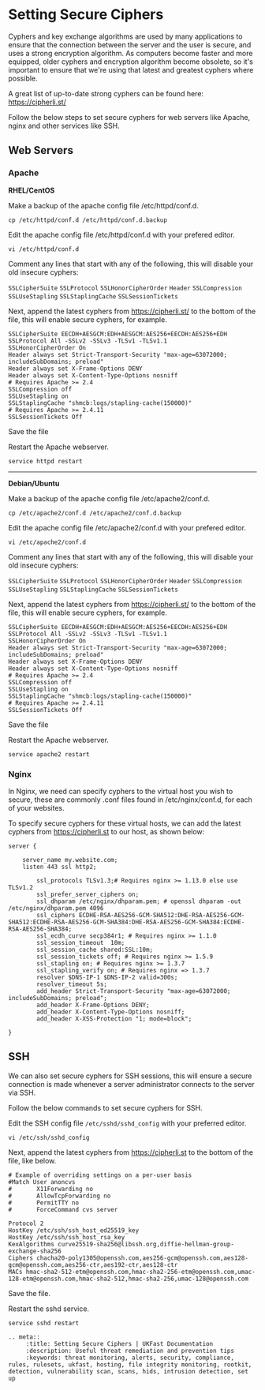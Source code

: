 # Setting Secure Ciphers

Cyphers and key exchange algorithms are used by many applications to ensure that the connection between the server and the user is secure, and uses a strong encryption algorithm. As computers become faster and more equipped, older cyphers and encryption algorithm become obsolete, so it's important to ensure that we're using that latest and greatest cyphers where possible.

A great list of up-to-date strong cyphers can be found here: https://cipherli.st/

Follow the below steps to set secure cyphers for web servers like Apache, nginx and other services like SSH.

## Web Servers

### Apache

**RHEL/CentOS**

Make a backup of the apache config file /etc/httpd/conf.d.

`cp /etc/httpd/conf.d /etc/httpd/conf.d.backup`

Edit the apache config file /etc/httpd/conf.d with your prefered editor.

`vi /etc/httpd/conf.d`



Comment any lines that start with any of the following, this will disable your old insecure cyphers:

`SSLCipherSuite`
`SSLProtocol`
`SSLHonorCipherOrder`
`Header`
`SSLCompression`
`SSLUseStapling`
`SSLStaplingCache`
`SSLSessionTickets`

Next, append the latest cyphers from https://cipherli.st/ to the bottom of the file, this will enable secure cyphers, for example.

```
SSLCipherSuite EECDH+AESGCM:EDH+AESGCM:AES256+EECDH:AES256+EDH
SSLProtocol All -SSLv2 -SSLv3 -TLSv1 -TLSv1.1
SSLHonorCipherOrder On
Header always set Strict-Transport-Security "max-age=63072000; includeSubDomains; preload"
Header always set X-Frame-Options DENY
Header always set X-Content-Type-Options nosniff
# Requires Apache >= 2.4
SSLCompression off
SSLUseStapling on
SSLStaplingCache "shmcb:logs/stapling-cache(150000)"
# Requires Apache >= 2.4.11
SSLSessionTickets Off
```

Save the file

Restart the Apache webserver.

`service httpd restart`

---

**Debian/Ubuntu**

Make a backup of the apache config file /etc/apache2/conf.d.

`cp /etc/apache2/conf.d /etc/apache2/conf.d.backup`

Edit the apache config file /etc/apache2/conf.d with your prefered editor.

`vi /etc/apache2/conf.d`

Comment any lines that start with any of the following, this will disable your old insecure cyphers:

`SSLCipherSuite`
`SSLProtocol`
`SSLHonorCipherOrder`
`Header`
`SSLCompression`
`SSLUseStapling`
`SSLStaplingCache`
`SSLSessionTickets`

Next, append the latest cyphers from https://cipherli.st/ to the bottom of the file, this will enable secure cyphers, for example.


```
SSLCipherSuite EECDH+AESGCM:EDH+AESGCM:AES256+EECDH:AES256+EDH
SSLProtocol All -SSLv2 -SSLv3 -TLSv1 -TLSv1.1
SSLHonorCipherOrder On
Header always set Strict-Transport-Security "max-age=63072000; includeSubDomains; preload"
Header always set X-Frame-Options DENY
Header always set X-Content-Type-Options nosniff
# Requires Apache >= 2.4
SSLCompression off
SSLUseStapling on
SSLStaplingCache "shmcb:logs/stapling-cache(150000)"
# Requires Apache >= 2.4.11
SSLSessionTickets Off
```

Save the file

Restart the Apache webserver.

`service apache2 restart`

### Nginx

In Nginx, we need can specify cyphers to the virtual host you wish to secure, these are commonly .conf files found in /etc/nginx/conf.d, for each of your websites.


To specify secure cyphers for these virtual hosts, we can add the latest cyphers from https://cipherli.st to our host, as shown below:

```
server {

    server_name my.website.com;
    listen 443 ssl http2;

        ssl_protocols TLSv1.3;# Requires nginx >= 1.13.0 else use TLSv1.2
        ssl_prefer_server_ciphers on;
        ssl_dhparam /etc/nginx/dhparam.pem; # openssl dhparam -out /etc/nginx/dhparam.pem 4096
        ssl_ciphers ECDHE-RSA-AES256-GCM-SHA512:DHE-RSA-AES256-GCM-SHA512:ECDHE-RSA-AES256-GCM-SHA384:DHE-RSA-AES256-GCM-SHA384:ECDHE-RSA-AES256-SHA384;
        ssl_ecdh_curve secp384r1; # Requires nginx >= 1.1.0
        ssl_session_timeout  10m;
        ssl_session_cache shared:SSL:10m;
        ssl_session_tickets off; # Requires nginx >= 1.5.9
        ssl_stapling on; # Requires nginx >= 1.3.7
        ssl_stapling_verify on; # Requires nginx => 1.3.7
        resolver $DNS-IP-1 $DNS-IP-2 valid=300s;
        resolver_timeout 5s;
        add_header Strict-Transport-Security "max-age=63072000; includeSubDomains; preload";
        add_header X-Frame-Options DENY;
        add_header X-Content-Type-Options nosniff;
        add_header X-XSS-Protection "1; mode=block";

}
```


## SSH

We can also set secure cyphers for SSH sessions, this will ensure a secure connection is made whenever a server administrator connects to the server via SSH.

Follow the below commands to set secure cyphers for SSH.

Edit the SSH config file `/etc/sshd/sshd_config` with your preferred editor.

`vi /etc/ssh/sshd_config`

Next, append the latest cyphers from https://cipherli.st to the bottom of the file, like below.

```
# Example of overriding settings on a per-user basis
#Match User anoncvs
#       X11Forwarding no
#       AllowTcpForwarding no
#       PermitTTY no
#       ForceCommand cvs server

Protocol 2
HostKey /etc/ssh/ssh_host_ed25519_key
HostKey /etc/ssh/ssh_host_rsa_key
KexAlgorithms curve25519-sha256@libssh.org,diffie-hellman-group-exchange-sha256
Ciphers chacha20-poly1305@openssh.com,aes256-gcm@openssh.com,aes128-gcm@openssh.com,aes256-ctr,aes192-ctr,aes128-ctr
MACs hmac-sha2-512-etm@openssh.com,hmac-sha2-256-etm@openssh.com,umac-128-etm@openssh.com,hmac-sha2-512,hmac-sha2-256,umac-128@openssh.com
```

Save the file.

Restart the sshd service.

`service sshd restart`

```eval_rst
.. meta::
     :title: Setting Secure Ciphers | UKFast Documentation
     :description: Useful threat remediation and prevention tips
     :keywords: threat monitoring, alerts, security, compliance, rules, rulesets, ukfast, hosting, file integrity monitoring, rootkit, detection, vulnerability scan, scans, hids, intrusion detection, set up





